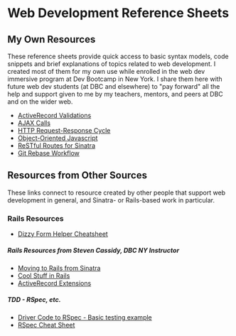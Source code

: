 # Web Development Reference Sheets

## My Own Resources
These reference sheets provide quick access to basic syntax models, code snippets and brief explanations of topics related to web development. I created most of them for my own use while enrolled in the web dev immersive program at Dev Bootcamp in New York. I share them here with future web dev students (at DBC and elsewhere) to "pay forward" all the help and support given to me by my teachers, mentors, and peers at DBC and on the wider web.

* [ActiveRecord Validations](https://github.com/webdevjeffus/reference_sheets/blob/master/activerecord_validations.md)
* [AJAX Calls](https://github.com/webdevjeffus/reference_sheets/blob/master/ajax_calls.md)
* [HTTP Request-Response Cycle](https://github.com/webdevjeffus/reference_sheets/blob/master/http_request_response.md)
* [Object-Oriented Javascript](https://github.com/webdevjeffus/reference_sheets/blob/master/oojs.md)
* [ReSTful Routes for Sinatra](https://github.com/webdevjeffus/reference_sheets/blob/master/restful_routes.md)
* [Git Rebase Workflow](https://github.com/webdevjeffus/reference_sheets/blob/master/git_rebase.md)


## Resources from Other Sources
These links connect to resource created by other people that support web development in general, and Sinatra- or Rails-based work in particular.

### Rails Resources
* [Dizzy Form Helper Cheatsheet](http://appletree.or.kr/quick_reference_cards/Ruby-Ruby_on_Rails/form-helpers.pdf)

##### Rails Resources from Steven Cassidy, DBC NY Instructor
* [Moving to Rails from Sinatra](https://github.com/nyc-island-foxes-2016/phase-3-guide/blob/nyc/resources/moving-to-rails.md)
* [Cool Stuff in Rails](https://github.com/nyc-island-foxes-2016/phase-3-guide/blob/nyc/resources/cool-stuff-in-rails.md)
* [ActiveRecord Extensions](https://gist.github.com/stevecass/2afff7285a1099e2243f)

##### TDD - RSpec, etc.
* [Driver Code to RSpec - Basic testing example](https://gist.github.com/abinoda/1a0778292dd0aa0cd380)
* [RSpec Cheat Sheet](http://cheat.errtheblog.com/s/rspec)
